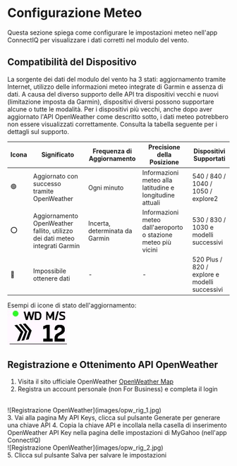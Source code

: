 # Configurazione Meteo
Questa sezione spiega come configurare le impostazioni meteo nell'app ConnectIQ per visualizzare i dati corretti nel modulo del vento.

## Compatibilità del Dispositivo
La sorgente dei dati del modulo del vento ha 3 stati: aggiornamento tramite Internet, utilizzo delle informazioni meteo integrate di Garmin e assenza di dati. A causa del diverso supporto delle API tra dispositivi vecchi e nuovi (limitazione imposta da Garmin), dispositivi diversi possono supportare alcune o tutte le modalità. Per i dispositivi più vecchi, anche dopo aver aggiornato l'API OpenWeather come descritto sotto, i dati meteo potrebbero non essere visualizzati correttamente. Consulta la tabella seguente per i dettagli sul supporto.

| Icona | Significato | Frequenza di Aggiornamento | Precisione della Posizione | Dispositivi Supportati |
|-------|---------------------------------------------|-----------------------------|-------------------------------------------|-------------------------------------------|
| 🟢 | Aggiornato con successo tramite OpenWeather | Ogni minuto | Informazioni meteo alla latitudine e longitudine attuali | 540 / 840 / 1040 / 1050 / explore2 |
| ⭕ | Aggiornamento OpenWeather fallito, utilizzo dei dati meteo integrati Garmin | Incerta, determinata da Garmin | Informazioni meteo dall'aeroporto o stazione meteo più vicini | 530 / 830 / 1030 e modelli successivi |
| 🔴 | Impossibile ottenere dati | - | - | 520 Plus / 820 / explore e modelli successivi |

Esempi di icone di stato dell'aggiornamento:
<br>
![esempio vento](images/wd_example.jpg)

## Registrazione e Ottenimento API OpenWeather
1. Visita il sito ufficiale OpenWeather [OpenWeather Map](https://openweathermap.org/)
2. Registra un account personale (non For Business) e completa il login
<br>
![Registrazione OpenWeather](images/opw_rig_1.jpg)
<br>
3. Vai alla pagina My API Keys, clicca sul pulsante Generate per generare una chiave API
4. Copia la chiave API e incollala nella casella di inserimento OpenWeather API Key nella pagina delle impostazioni di MyGahoo (nell'app ConnectIQ)
<br>
![Registrazione OpenWeather](images/opw_rig_2.jpg)
<br>
5. Clicca sul pulsante Salva per salvare le impostazioni
